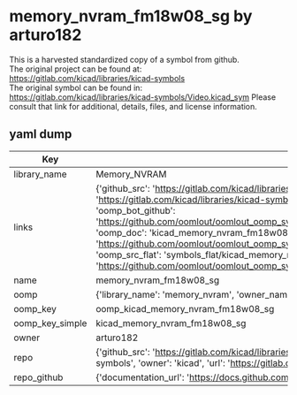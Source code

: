 # memory_nvram_fm18w08_sg by arturo182  
This is a harvested standardized copy of a symbol from github.  
The original project can be found at:  
https://gitlab.com/kicad/libraries/kicad-symbols  
The original symbol can be found in:
https://gitlab.com/kicad/libraries/kicad-symbols/Video.kicad_sym
Please consult that link for additional, details, files, and license information.  
## yaml dump  
| Key | Value |  
| --- | --- |  
| library_name | Memory_NVRAM |  
| links | {'github_src': 'https://gitlab.com/kicad/libraries/kicad-symbols/Video.kicad_sym', 'github_src_repo': 'https://gitlab.com/kicad/libraries/kicad-symbols', 'oomp_bot': 'kicad_memory_nvram_fm18w08_sg/working', 'oomp_bot_github': 'https://github.com/oomlout/oomlout_oomp_symbol_bot/tree/main/kicad_memory_nvram_fm18w08_sg/working', 'oomp_doc': 'kicad_memory_nvram_fm18w08_sg/working', 'oomp_doc_github': 'https://github.com/oomlout/oomlout_oomp_symbol_doc/tree/main/kicad_memory_nvram_fm18w08_sg/working', 'oomp_src_flat': 'symbols_flat/kicad_memory_nvram_fm18w08_sg/working', 'oomp_src_flat_github': 'https://github.com/oomlout/oomlout_oomp_symbol_src/tree/main/kicad_memory_nvram_fm18w08_sg/working'} |  
| name | memory_nvram_fm18w08_sg |  
| oomp | {'library_name': 'memory_nvram', 'owner_name': 'kicad', 'symbol_name': 'memory_nvram_fm18w08_sg'} |  
| oomp_key | oomp_kicad_memory_nvram_fm18w08_sg |  
| oomp_key_simple | kicad_memory_nvram_fm18w08_sg |  
| owner | arturo182 |  
| repo | {'github_src': 'https://gitlab.com/kicad/libraries/kicad-symbols/Video.kicad_sym', 'name': 'libraries/kicad-symbols', 'owner': 'kicad', 'url': 'https://gitlab.com/kicad/libraries/kicad-symbols'} |  
| repo_github | {'documentation_url': 'https://docs.github.com/rest/repos/repos#get-a-repository', 'message': 'Not Found'} |  

